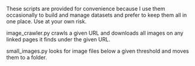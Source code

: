 These scripts are provided for convenience because I use them occasionally to build and manage datasets and prefer to keep them all in one place. Use at your own risk.

image_crawler.py crawls a given URL and downloads all images on any linked pages it finds under the given URL.

small_images.py looks for image files below a given threshold and moves them to a folder.
